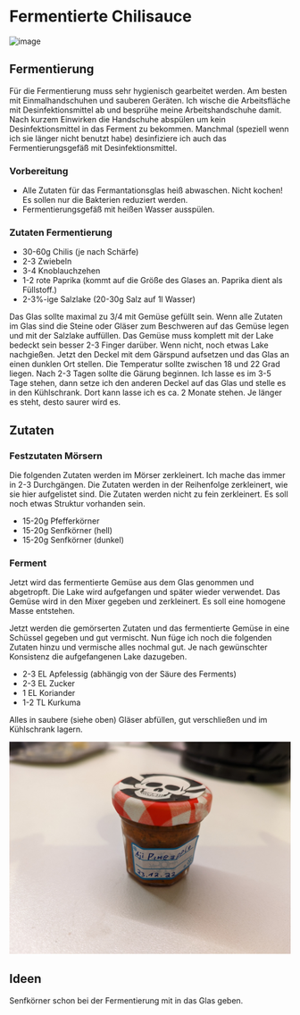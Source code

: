 # Fermentierte Chilisauce

![image](images/chilisauce/IMG_20211127_173437.jpg)
## Fermentierung

Für die Fermentierung muss sehr hygienisch gearbeitet werden. Am besten mit Einmalhandschuhen und sauberen Geräten.
Ich wische die Arbeitsfläche mit Desinfektionsmittel ab und besprühe meine Arbeitshandschuhe damit. Nach kurzem Einwirken die Handschuhe abspülen um kein Desinfektionsmittel in das Ferment zu bekommen.
Manchmal (speziell wenn ich sie länger nicht benutzt habe) desinfiziere ich auch das Fermentierungsgefäß mit Desinfektionsmittel.

### Vorbereitung

- Alle Zutaten für das Fermantationsglas heiß abwaschen. Nicht kochen! Es sollen nur die Bakterien reduziert werden.
- Fermentierungsgefäß mit heißen Wasser ausspülen.

### Zutaten Fermentierung

- 30-60g Chilis (je nach Schärfe)
- 2-3 Zwiebeln
- 3-4 Knoblauchzehen
- 1-2 rote Paprika (kommt auf die Größe des Glases an. Paprika dient als Füllstoff.)
- 2-3%-ige Salzlake (20-30g Salz auf 1l Wasser)

Das Glas sollte maximal zu 3/4 mit Gemüse gefüllt sein. Wenn alle Zutaten im Glas sind die Steine oder Gläser zum Beschweren auf das Gemüse legen und mit der Salzlake auffüllen. Das Gemüse muss komplett mit der Lake bedeckt sein besser 2-3 Finger darüber. Wenn nicht, noch etwas Lake nachgießen. Jetzt den Deckel mit dem Gärspund aufsetzen und das Glas an einen dunklen Ort stellen. Die Temperatur sollte zwischen 18 und 22 Grad liegen. Nach 2-3 Tagen sollte die Gärung beginnen. Ich lasse es im 3-5 Tage stehen, dann setze ich den anderen Deckel auf das Glas und stelle es in den Kühlschrank. Dort kann lasse ich es ca. 2 Monate stehen. Je länger es steht, desto saurer wird es.

## Zutaten

### Festzutaten Mörsern

Die folgenden Zutaten werden im Mörser zerkleinert. Ich mache das immer in 2-3 Durchgängen. Die Zutaten werden in der Reihenfolge zerkleinert, wie sie hier aufgelistet sind. Die Zutaten werden nicht zu fein zerkleinert. Es soll noch etwas Struktur vorhanden sein.

- 15-20g Pfefferkörner 
- 15-20g Senfkörner (hell)
- 15-20g Senfkörner (dunkel)

### Ferment 

Jetzt wird das fermentierte Gemüse aus dem Glas genommen und abgetropft. Die Lake wird aufgefangen und später wieder verwendet. Das Gemüse wird in den Mixer gegeben und zerkleinert. Es soll eine homogene Masse entstehen. 

Jetzt werden die gemörserten Zutaten und das fermentierte Gemüse in eine Schüssel gegeben und gut vermischt. Nun füge ich noch die folgenden Zutaten hinzu und vermische alles nochmal gut. Je nach gewünschter Konsistenz die aufgefangenen Lake dazugeben.

- 2-3 EL Apfelessig (abhängig von der Säure des Ferments)
- 2-3 EL Zucker
- 1 EL Koriander
- 1-2 TL Kurkuma

Alles in saubere (siehe oben) Gläser abfüllen, gut verschließen und im Kühlschrank lagern.

![image](images/chilisauce/IMG_20230511_185609383.jpg)
## Ideen

Senfkörner schon bei der Fermentierung mit in das Glas geben.